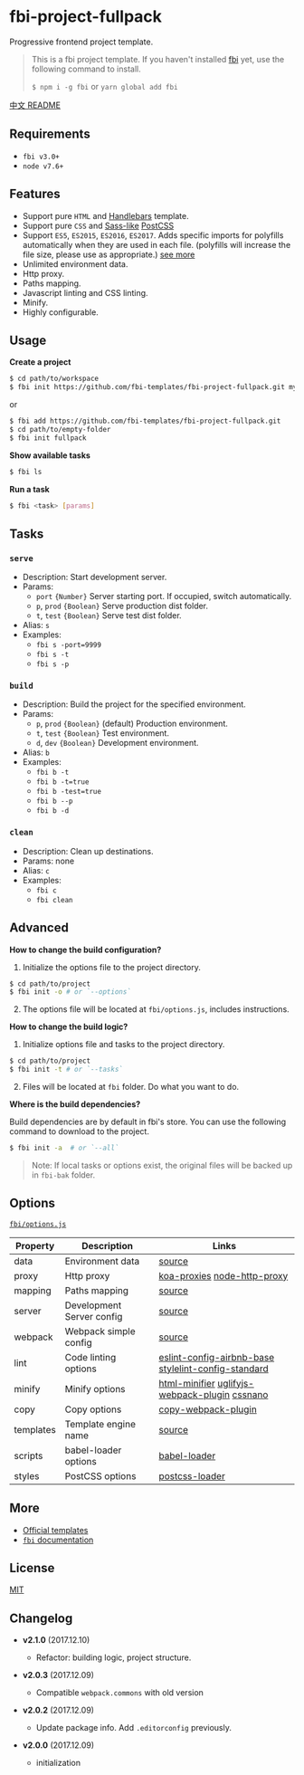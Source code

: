 # fbi-project-fullpack
Progressive frontend project template.

> This is a fbi project template. If you haven't installed [fbi](https://github.com/AlloyTeam/fbi) yet, use the following command to install.
>
> `$ npm i -g fbi` or `yarn global add fbi`

[中文 README](./README_zh.md)

## Requirements
- `fbi v3.0+`
- `node v7.6+`

## Features
- Support pure `HTML` and [Handlebars](http://handlebarsjs.com/) template.
- Support pure `CSS` and [Sass-like](https://github.com/jonathantneal/precss) [PostCSS](http://postcss.org/)
- Support `ES5`, `ES2015`, `ES2016`, `ES2017`. Adds specific imports for polyfills automatically when they are used in each file. (polyfills will increase the file size, please use as appropriate.) [see more](https://github.com/babel/babel/tree/master/packages/babel-preset-env#usebuiltins-usage)
- Unlimited environment data.
- Http proxy.
- Paths mapping.
- Javascript linting and CSS linting.
- Minify.
- Highly configurable. 


## Usage

**Create a project**
```bash
$ cd path/to/workspace
$ fbi init https://github.com/fbi-templates/fbi-project-fullpack.git my-project
```

or

```bash
$ fbi add https://github.com/fbi-templates/fbi-project-fullpack.git
$ cd path/to/empty-folder
$ fbi init fullpack
```

**Show available tasks**
```bash
$ fbi ls
```

**Run a task**
```bash
$ fbi <task> [params]
```

## Tasks

### `serve`
- Description: Start development server.
- Params:
  - `port` `{Number}` Server starting port. If occupied, switch automatically.
  - `p`, `prod` `{Boolean}` Serve production dist folder.
  - `t`, `test` `{Boolean}` Serve test dist folder.
- Alias: `s`
- Examples:
  - `fbi s -port=9999`
  - `fbi s -t`
  - `fbi s -p`

### `build`
- Description: Build the project for the specified environment.
- Params:
  - `p`, `prod` `{Boolean}` (default) Production environment.
  - `t`, `test` `{Boolean}` Test environment.
  - `d`, `dev` `{Boolean}` Development environment.
- Alias: `b`
- Examples:
  - `fbi b -t`
  - `fbi b -t=true`
  - `fbi b -test=true`
  - `fbi b --p`
  - `fbi b -d`
### `clean`
- Description: Clean up destinations.
- Params: none
- Alias: `c`
- Examples:
  - `fbi c`
  - `fbi clean`


## Advanced
**How to change the build configuration?**
1. Initialize the options file to the project directory. 
```bash
$ cd path/to/project
$ fbi init -o # or `--options`
```
2. The options file will be located at `fbi/options.js`, includes instructions. 

**How to change the build logic?**
1. Initialize options file and tasks to the project directory. 
```bash
$ cd path/to/project
$ fbi init -t # or `--tasks`
```
2. Files will be located at `fbi` folder. Do what you want to do.

**Where is the build dependencies?**

Build dependencies are by default in fbi's store. You can use the following command to download to the project.

```bash
$ fbi init -a  # or `--all`
```
> Note: If local tasks or options exist, the original files will be backed up in `fbi-bak` folder.

## Options
[`fbi/options.js`](https://github.com/fbi-templates/fbi-project-fullpack/blob/master/fbi/options.js)

| Property	| Description | Links |
| --------  | ----------- | ----------- |
| data	| Environment data | [source](https://github.com/fbi-templates/fbi-project-fullpack/blob/master/fbi/options.js#L11) |
| proxy	| Http proxy | [koa-proxies](https://github.com/vagusX/koa-proxies/blob/master/examples/server.js#L11)  [node-http-proxy](https://github.com/nodejitsu/node-http-proxy#options) |
| mapping	| Paths mapping | [source](https://github.com/fbi-templates/fbi-project-fullpack/blob/master/fbi/options.js#L43) |
| server	| Development Server config | [source](https://github.com/fbi-templates/fbi-project-fullpack/blob/master/fbi/options.js#L90) |
| webpack	| Webpack simple config | [source](https://github.com/fbi-templates/fbi-project-fullpack/blob/master/fbi/options.js#L98) |
| lint	| Code linting options | [eslint-config-airbnb-base](https://github.com/airbnb/javascript/tree/master/packages/eslint-config-airbnb-base)  [stylelint-config-standard](https://github.com/stylelint/stylelint-config-standard) |
| minify	| Minify options | [html-minifier](https://github.com/kangax/html-minifier#options-quick-reference)  [uglifyjs-webpack-plugin](https://github.com/webpack-contrib/uglifyjs-webpack-plugin/#options)  [cssnano](http://cssnano.co/guides/presets/#how-do-presets-work) |
| copy	| Copy options | [copy-webpack-plugin](https://github.com/webpack-contrib/copy-webpack-plugin#usage) |
| templates	| Template engine name | [source](https://github.com/fbi-templates/fbi-project-fullpack/blob/master/fbi/options.js#L192) |
| scripts	| babel-loader options | [babel-loader](https://github.com/babel/babel-loader#options) |
| styles	| PostCSS options | [postcss-loader](https://github.com/postcss/postcss-loader#options) |


## More
- [Official templates](https://github.com/fbi-templates)
- [`fbi` documentation](https://neikvon.gitbooks.io/fbi/content/)

## License
[MIT](https://opensource.org/licenses/MIT)

## Changelog

- **v2.1.0**  (2017.12.10)
  - Refactor: building logic, project structure.

- **v2.0.3**  (2017.12.09)
  - Compatible `webpack.commons` with old version

- **v2.0.2**  (2017.12.09)
  - Update package info. Add `.editorconfig` previously.

- **v2.0.0**  (2017.12.09)
  - initialization


